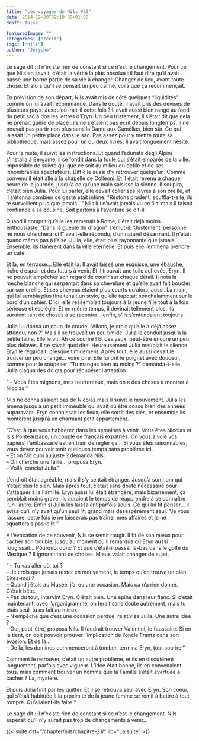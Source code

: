```yaml
---
title: "Les voyages de Nils #20"
date: 2014-12-20T02:10:00+01:00
draft: false

featuredImage: ""
categories: ["récit"]
tags: ["nils"]
author: "Jérycho"
---
```

Le sage dit : il n’existe rien de constant si ce n’est le changement. Pour ce que Nils en savait, c’était la vérité la plus absolue : il faut dire qu’il avait passé une borne partie de sa vie à changer. Changer de lieu, avant toute chose. Et alors qu’il se pensait un peu calmé, voilà que ça recommençait.

En prévision de son départ, Nils avait mis de côté quelques “liquidités” comme on lui avait recommandé. Dans le doute, il avait pris des devises de plusieurs pays. Jusqu’où irait-il cette fois ? Il avait aussi bien rangé au fond du petit sac à dos les lettres d’Eryn. Un peu tristement, il s’était dit que cela ne prenait guère de place : ils ne s’étaient pas écrit depuis longtemps. Il ne pouvait pas partir non plus sans la Dame aux Camélias, bien sûr. Ce qui laissait un petite place dans le sac. Pas assez pour y mettre toute sa bibliothèque, mais assez pour un ou deux livres. Il avait longuement hésité.

Pour le reste, il suivit les instructions. Et quand l’adunata degli Alpini s’installa à Bergame, il se fondit dans la foule qui s’était emparée de la ville. Impossible de suivre qui que ce soit au milieu du défilé et de ses innombrables spectateurs. Difficile aussi d’y retrouver quelqu’un. Comme convenu il était allé à la chapelle de Colleoni. Et il était revenu à chaque heure de la journée, jusqu’à ce qu’une main saisisse la sienne. Il soupira, c’était bien Julia. Pour lui parler, elle devait coller ses lèvres à son oreille, et il s’étonna combien ce geste était intime. “Restons prudent, souffla-t-elle, ils te surveillent plus que jamais…” Nils lui n’avait jamais vu ce ‘ils’ mais il faisait confiance à sa cousine. Soit partons à l’aventure se dit-il.

Quand il comprit qu’elle les ramenait à Rome, il était déjà moins enthousiaste. “Dans la gueule du dragon” s’émut-il. “Justement, personne ne nous cherchera ici !” avait-elle répondu, d’un naturel désarmant. Il n’était quand même pas à l’aise. Julia, elle, était plus rayonnante que jamais. Ensemble, ils flânèrent dans la ville éternelle. Et puis elle l’emmena prendre un café.

Et là, en terrasse… Elle était là. Il avait laissé une esquisse, une ébauche, riche d’espoir et des futurs à venir. Et il trouvait une toile achevée. Eryn. Il ne pouvait empêcher son regard de courir sur chaque détail. Il nota la mèche blanche qui serpentait dans sa chevelure et qu’elle avait fait boucler sur son oreille. Et ses cheveux étaient plus courts qu’alors, aussi. La main, qui lui sembla plus fine tenait un stylo, qu’elle tapotait nonchalamment sur le bord d’un cahier. D’ici, elle ressemblait toujours à la jeune fille tout à la fois sérieuse et espiègle. Et en même temps, il devinait tellement plus. Ils auraient tant de choses à se raconter… enfin, s’ils s’entendaient toujours.

Julia lui donna un coup de coude. “Allons, je crois qu’elle a déjà assez attendu, non ?” Mais il se trouvait un peu timide. Julia le conduit jusqu’à la petite table. Elle le vit. Ah ce sourire ! Et ces yeux, peut-être encore un peu plus délavés. Il ne savait quoi dire. Heureusement Julia meublait le silence. Eryn le regardait, presque timidement. Après tout, elle aussi devait le trouver un peu changé… voire pire. Elle lui prit le poignet avec douceur, comme pour le soupeser. “Tu manges bien au moins ?” demanda-t-elle. Julia claqua des doigts pour récupérer l’attention.

“ – Vous êtes mignons, mes tourtereaux, mais on a des choses à montrer à Nicolas.”

Nils ne connaissaient pas de Nicolas mais il suivit le mouvement. Julia les amena jusqu’à un petit immeuble qui avait dû être cossu bien des années auparavant. Eryn connaissait les lieux, elle sortit des clés, et ensemble ils montèrent jusqu’à un charmant petit appartement.

“C’est là que vous habiterez dans les semaines à venir. Vous êtes Nicolas et Isis Ponteauzane, un couple de français expatriés. On vous a volé vos papiers, l’ambassade est en train de régler ça… Si vous êtes raisonnables, vous devez pouvoir tenir quelques temps sans problème ici.  
– Et on fait quoi au juste ? demanda Nils.  
– On cherche une faille… proposa Eryn.  
– Voilà, conclut Julia.”

L’endroit était agréable, mais il s’y sentait étranger. Jusqu’à son nom qui n’était plus le sien. Mais après tout, c’était sans doute nécessaire pour s’attaquer à la Famille. Eryn aussi lui était étrangère, mais bizarrement, ça semblait moins grave. Ils auraient le temps de réapprendre à se connaître l’un l’autre. Enfin si Julia les laissaient parfois seuls. Ce qui lui fit penser… il avisa qu’il n’y avait qu’un seul lit, grand mais désespérément seul. “Je vous rassure, cette fois je ne laisserais pas traîner mes affaires et je ne squatterais pas le lit.”

A l’évocation de ce souvenir, Nils se sentit rougir. Il fit de son mieux pour cacher son trouble, jusqu’au moment où il remarqua qu’Eryn aussi rougissait… Pourquoi donc ? Et que c’était-il passé, là-bas dans le golfe du Mexique ? Il ignorait tant de choses. Mieux valait changer de sujet.

“ – Tu vas aller où, toi ?  
– Je crois que je vais rester en mouvement, le temps qu’on trouve un plan. Dites-moi ?  
– Quand j’étais au Musée, j’ai eu une occasion. Mais ça n’a rien donné. C’était bête.  
– Pas du tout, intervint Eryn. C’était bien. Une épine dans leur flanc. Si c’était maintenant, avec l’organigramme, on ferait sans doute autrement, mais tu étais seul, tu as fait au mieux.  
– N’empêche que c’est une occasion perdue, relativisa Julia. Une autre idée ?  
– Oui, peut-être, proposa Nils. Il faudrait trouver Valentini, le faussaire. Si on le tient, on doit pouvoir prouver l’implication de l’oncle Frantz dans son évasion. Et de là…  
– De là, les dominos commenceront à tomber, termina Eryn, tout sourire.”

Comment le retrouver, c’était un autre problème, et ils en discutèrent longuement, parfois avec vigueur. L’idée était bonne, ils en convenaient tous, mais comment trouver un homme que la Famille s’était évertuée à cacher ? Là, mystère.

Et puis Julia finit par les quitter. Et il se retrouva seul avec Eryn. Son coeur, qui s’était habituée à la proximité de la jeune femme se remit à battre à tout rompre. Qu’allaient-ils faire ?

Le sage dit : il n’existe rien de constant si ce n’est le changement. Nils espérait qu’il n’y aurait pas trop de changements à venir…

{{< suite dst="/chapter/nils/chapitre-21/" lib="La suite" >}}
